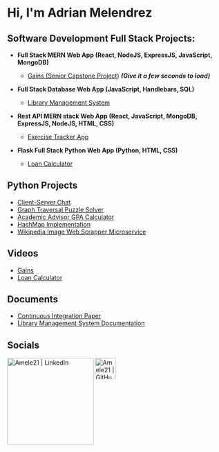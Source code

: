 <h1>Hi, I'm Adrian Melendrez <br/>

<h2>Software Development Full Stack Projects:</h2>

- <b>Full Stack MERN Web App (React, NodeJS, ExpressJS, JavaScript, MongoDB)</b>
  - [Gains (Senior Capstone Project)](https://gains-1enk.onrender.com/) <b><i>(Give it a few seconds to load)</b></i>
  
- <b>Full Stack Database Web App (JavaScript, Handlebars, SQL)</b>
  - [Library Management System](https://github.com/Amele21/Library-Management-System)
 
- <b> Rest API MERN stack Web App (React, JavaScript, MongoDB, ExpressJS, NodeJS, HTML, CSS)</b>
  - [Exercise Tracker App](https://github.com/Amele21/Exercise-Tracker-App)
  
- <b> Flask Full Stack Python Web App (Python, HTML, CSS)</b>
  - [Loan Calculator](https://github.com/Amele21/Loan-Calculator)
  
  
<h2>Python Projects</h2>
  
  - [Client-Server Chat](https://github.com/Amele21/Client---Server-Chat)
  - [Graph Traversal Puzzle Solver](https://github.com/Amele21/Graph-Traversal-Puzzle)
  - [Academic Advisor GPA Calculator](https://github.com/Amele21/Academic-Advisor-Calculator)
  - [HashMap Implementation](https://github.com/Amele21/HashMap-Implementation)
  - [Wikipedia Image Web Scrapper Microservice](https://github.com/Amele21/Wikipedia-Image-Web-Scrapper-Microservice)
 


<h2>Videos</h2>
  
- [Gains](https://www.youtube.com/watch?v=AdAk74THrlU)
- [Loan Calculator](https://media.oregonstate.edu/media/1_bb39c6rq)

<h2>Documents</h2>
  
- [Continuous Integration Paper](https://drive.google.com/file/d/1pZ4h9_wDg5-8iTdl8ZNdQky9HdCm61O3/view?usp=share_link)
- [Library Management System Documentation](https://drive.google.com/file/d/17O-2ljLw0_UfbJIrO2u7KRZ58oHuY_TK/view?usp=share_link)

<h2>Socials</h2>


[<img align="left" alt="Amele21 | LinkedIn" width="200px" src="https://brand.linkedin.com/content/dam/me/brand/en-us/brand-home/logos/01-dsk-e8-v2.png.original.png" />][linkedin]
  
[<img align="left" alt="Amele21 | GitHub" width="49px" src="https://github.githubassets.com/images/modules/logos_page/GitHub-Mark.png" />][github]
  
  
  
[github]: https://github.com/Amele21


[linkedin]: https://www.linkedin.com/in/adrian-melendrez-131375261/




